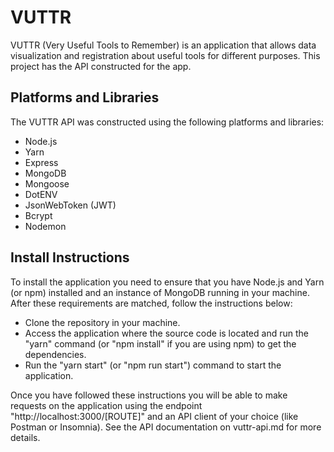 # VUTTR

VUTTR (Very Useful Tools to Remember) is an application that allows data visualization and registration about useful tools for different purposes. This project has the API constructed for the app.

## Platforms and Libraries

The VUTTR API was constructed using the following platforms and libraries:

+ Node.js
+ Yarn
+ Express
+ MongoDB
+ Mongoose
+ DotENV
+ JsonWebToken (JWT)
+ Bcrypt
+ Nodemon

## Install Instructions

To install the application you need to ensure that you have Node.js and Yarn (or npm) installed and an instance of MongoDB running in your machine. After these requirements are matched, follow the instructions below:

+ Clone the repository in your machine.
+ Access the application where the source code is located and run the "yarn" command (or "npm install" if you are using npm) to get the dependencies.
+ Run the "yarn start" (or "npm run start") command to start the application.

Once you have followed these instructions you will be able to make requests on the application
using the endpoint "http://localhost:3000/[ROUTE]" and an API client of your choice (like Postman or Insomnia). See the API documentation on vuttr-api.md for more details.

